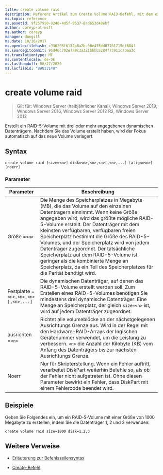 ```yaml
---
title: create volume raid
description: Referenz Artikel zum Create Volume RAID-Befehl, mit dem ein RAID-5-Volume mit drei oder mehr angegebenen dynamischen Datenträgern erstellt wird.
ms.topic: reference
ms.assetid: 9f257950-9240-4d5f-9537-8ad653d48ebf
author: coreyp-at-msft
ms.author: coreyp
manager: dongill
ms.date: 10/16/2017
ms.openlocfilehash: c936205f6132a8a2bc06e455dd07761715df684f
ms.sourcegitcommit: 96d46c702e7a9c3a321bbbb5284f73911c7baa3c
ms.translationtype: MT
ms.contentlocale: de-DE
ms.lasthandoff: 08/27/2020
ms.locfileid: "89033148"
---
```

# <a name="create-volume-raid"></a>create volume raid

> Gilt für: Windows Server (halbjährlicher Kanal), Windows Server 2019, Windows Server 2016, Windows Server 2012 R2, Windows Server 2012

Erstellt ein RAID-5-Volume mit drei oder mehr angegebenen dynamischen Datenträgern. Nachdem Sie das Volume erstellt haben, wird der Fokus automatisch auf das neue Volume verlagert.

## <a name="syntax"></a>Syntax

```
create volume raid [size=<n>] disk=<n>,<n>,<n>[,<n>,...] [align=<n>] [noerr]
```

### <a name="parameters"></a>Parameter

| Parameter | Beschreibung |
| --------- | ----------- |
| Größe =`<n>` | Die Menge des Speicherplatzes in Megabyte (MB), die das Volume auf den einzelnen Datenträgern einnimmt. Wenn keine Größe angegeben wird, wird das größte mögliche RAID-5-Volume erstellt. Der Datenträger mit dem kleinsten verfügbaren, verfügbaren freien Speicherplatz bestimmt die Größe des RAID-5-Volumes, und der Speicherplatz wird von jedem Datenträger zugeordnet. Der tatsächliche Speicherplatz auf dem RAID-5-Volume ist geringer als die kombinierte Menge an Speicherplatz, da ein Teil des Speicherplatzes für die Parität benötigt wird. |
| Festplatte =`<n>,<n>,<n>[,<n>,...]` | Die dynamischen Datenträger, auf denen das RAID-5-Volume erstellt werden soll. Zum Erstellen eines RAID-5-Volumes benötigen Sie mindestens drei dynamische Datenträger. Eine Menge an Speicherplatz, der gleich `size=<n>` ist, wird auf jedem Datenträger zugeordnet. |
| ausrichten =`<n>` | Richtet alle volumeblöcke an der nächstgelegenen Ausrichtungs Grenze aus. Wird in der Regel mit den Hardware-RAID-Arrays der logischen Gerätenummer verwendet, um die Leistung zu verbessern. `<n>` die Anzahl der Kilobyte (KB) vom Anfang des Datenträgers bis zur nächsten Ausrichtungs Grenze. |
| Noerr | Nur für Skripterstellung. Wenn ein Fehler auftritt, verarbeitet DiskPart weiterhin Befehle so, als ob der Fehler nicht aufgetreten ist. Ohne diesen Parameter bewirkt ein Fehler, dass DiskPart mit einem Fehlercode beendet wird. |

## <a name="examples"></a>Beispiele

Geben Sie Folgendes ein, um ein RAID-5-Volume mit einer Größe von 1000 Megabyte zu erstellen, indem Sie die Datenträger 1, 2 und 3 verwenden:

```
create volume raid size=1000 disk=1,2,3
```

## <a name="additional-references"></a>Weitere Verweise

- [Erläuterung zur Befehlszeilensyntax](command-line-syntax-key.md)

- [Create-Befehl](create.md)
